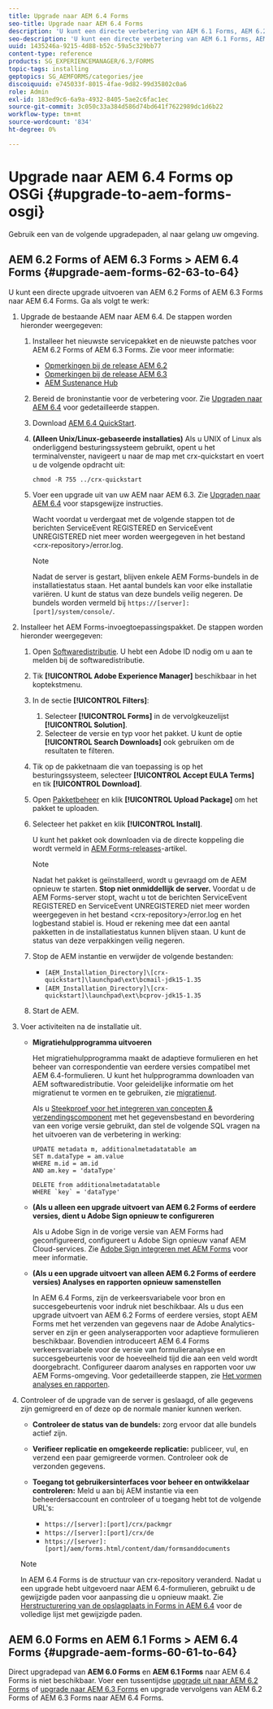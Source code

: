 ```yaml
---
title: Upgrade naar AEM 6.4 Forms
seo-title: Upgrade naar AEM 6.4 Forms
description: 'U kunt een directe verbetering van AEM 6.1 Forms, AEM 6.2 Forms, en LiveCycle ES4 SP1 aan AEM 6.3 Forms uitvoeren. '
seo-description: 'U kunt een directe verbetering van AEM 6.1 Forms, AEM 6.2 Forms, en LiveCycle ES4 SP1 aan AEM 6.3 Forms uitvoeren. '
uuid: 1435246a-9215-4d88-b52c-59a5c329bb77
content-type: reference
products: SG_EXPERIENCEMANAGER/6.3/FORMS
topic-tags: installing
geptopics: SG_AEMFORMS/categories/jee
discoiquuid: e745033f-8015-4fae-9d82-99d35802c0a6
role: Admin
exl-id: 183ed9c6-6a9a-4932-8405-5ae2c6fac1ec
source-git-commit: 3c050c33a384d586d74bd641f7622989dc1d6b22
workflow-type: tm+mt
source-wordcount: '834'
ht-degree: 0%

---
```


# Upgrade naar AEM 6.4 Forms op OSGi {#upgrade-to-aem-forms-osgi}

Gebruik een van de volgende upgradepaden, al naar gelang uw omgeving.

## AEM 6.2 Forms of AEM 6.3 Forms > AEM 6.4 Forms {#upgrade-aem-forms-62-63-to-64}

U kunt een directe upgrade uitvoeren van AEM 6.2 Forms of AEM 6.3 Forms naar AEM 6.4 Forms. Ga als volgt te werk:

1. Upgrade de bestaande AEM naar AEM 6.4. De stappen worden hieronder weergegeven:

   1. Installeer het nieuwste servicepakket en de nieuwste patches voor AEM 6.2 Forms of AEM 6.3 Forms. Zie voor meer informatie:

      * [Opmerkingen bij de release AEM 6.2](https://helpx.adobe.com/experience-manager/6-2/release-notes.html)
      * [Opmerkingen bij de release AEM 6.3](https://helpx.adobe.com/experience-manager/6-3/release-notes.html)
      * [AEM Sustenance Hub](https://helpx.adobe.com/experience-manager/aem-releases-updates.html)
   1. Bereid de broninstantie voor de verbetering voor. Zie [Upgraden naar AEM 6.4](/help/sites-deploying/upgrade.md#preparing%20the%20source%20instance) voor gedetailleerde stappen.
   1. Download [AEM 6.4 QuickStart](/help/sites-deploying/deploy.md#getting%20the%20software).
   1. **(Alleen Unix/Linux-gebaseerde installaties)** Als u UNIX of Linux als onderliggend besturingssysteem gebruikt, opent u het terminalvenster, navigeert u naar de map met crx-quickstart en voert u de volgende opdracht uit:

      `chmod -R 755 ../crx-quickstart`

   1. Voer een upgrade uit van uw AEM naar AEM 6.3. Zie [Upgraden naar AEM 6.4](/help/sites-deploying/upgrade.md) voor stapsgewijze instructies.

      Wacht voordat u verdergaat met de volgende stappen tot de berichten ServiceEvent REGISTERED en ServiceEvent UNREGISTERED niet meer worden weergegeven in het bestand &lt;crx-repository>/error.log.

      >[!NOTE]
      >
      >Nadat de server is gestart, blijven enkele AEM Forms-bundels in de installatiestatus staan. Het aantal bundels kan voor elke installatie variëren. U kunt de status van deze bundels veilig negeren. De bundels worden vermeld bij `https://[server]:[port]/system/console/`.


1. Installeer het AEM Forms-invoegtoepassingspakket. De stappen worden hieronder weergegeven:

   1. Open [Softwaredistributie](https://experience.adobe.com/downloads). U hebt een Adobe ID nodig om u aan te melden bij de softwaredistributie.
   1. Tik **[!UICONTROL Adobe Experience Manager]** beschikbaar in het koptekstmenu.
   1. In de sectie **[!UICONTROL Filters]**:
      1. Selecteer **[!UICONTROL Forms]** in de vervolgkeuzelijst **[!UICONTROL Solution]**.
      1. Selecteer de versie en typ voor het pakket. U kunt de optie **[!UICONTROL Search Downloads]** ook gebruiken om de resultaten te filteren.
   1. Tik op de pakketnaam die van toepassing is op het besturingssysteem, selecteer **[!UICONTROL Accept EULA Terms]** en tik **[!UICONTROL Download]**.
   1. Open [Pakketbeheer](https://docs.adobe.com/content/help/en/experience-manager-65/administering/contentmanagement/package-manager.html) en klik **[!UICONTROL Upload Package]** om het pakket te uploaden.
   1. Selecteer het pakket en klik **[!UICONTROL Install]**.

      U kunt het pakket ook downloaden via de directe koppeling die wordt vermeld in [AEM Forms-releases](https://helpx.adobe.com/aem-forms/kb/aem-forms-releases.html)-artikel.

      >[!NOTE]
      >
      >Nadat het pakket is geïnstalleerd, wordt u gevraagd om de AEM opnieuw te starten. **Stop niet onmiddellijk de server.** Voordat u de AEM Forms-server stopt, wacht u tot de berichten ServiceEvent REGISTERED en ServiceEvent UNREGISTERED niet meer worden weergegeven in het bestand  &lt;crx-repository>/error.log en het logbestand stabiel is. Houd er rekening mee dat een aantal pakketten in de installatiestatus kunnen blijven staan. U kunt de status van deze verpakkingen veilig negeren.

   1. Stop de AEM instantie en verwijder de volgende bestanden:

      * `[AEM_Installation_Directory]\[crx-quickstart]\launchpad\ext\bcmail-jdk15-1.35`
      * `[AEM_Installation_Directory]\[crx-quickstart]\launchpad\ext\bcprov-jdk15-1.35`
   1. Start de AEM.


1. Voer activiteiten na de installatie uit.

   * **Migratiehulpprogramma uitvoeren**

      Het migratiehulpprogramma maakt de adaptieve formulieren en het beheer van correspondentie van eerdere versies compatibel met AEM 6.4-formulieren. U kunt het hulpprogramma downloaden van AEM softwaredistributie. Voor geleidelijke informatie om het migratienut te vormen en te gebruiken, zie [migratienut](/help/forms/using/migration-utility.md).

      Als u [Steekproef voor het integreren van concepten &amp; verzendingscomponent](integrate-draft-submission-database.md) met het gegevensbestand en bevordering van een vorige versie gebruikt, dan stel de volgende SQL vragen na het uitvoeren van de verbetering in werking:

      ```
      UPDATE metadata m, additionalmetadatatable am
      SET m.dataType = am.value
      WHERE m.id = am.id
      AND am.key = 'dataType'
      ```

      ```
      DELETE from additionalmetadatatable
      WHERE `key` = 'dataType'
      ```

   * **(Als u alleen een upgrade uitvoert van AEM 6.2 Forms of eerdere versies, dient u Adobe Sign opnieuw te configureren**

      Als u Adobe Sign in de vorige versie van AEM Forms had geconfigureerd, configureert u Adobe Sign opnieuw vanaf AEM Cloud-services. Zie [Adobe Sign integreren met AEM Forms](/help/forms/using/adobe-sign-integration-adaptive-forms.md) voor meer informatie.

   * **(Als u een upgrade uitvoert van alleen AEM 6.2 Forms of eerdere versies) Analyses en rapporten opnieuw samenstellen**

      In AEM 6.4 Forms, zijn de verkeersvariabele voor bron en succesgebeurtenis voor indruk niet beschikbaar. Als u dus een upgrade uitvoert van AEM 6.2 Forms of eerdere versies, stopt AEM Forms met het verzenden van gegevens naar de Adobe Analytics-server en zijn er geen analyserapporten voor adaptieve formulieren beschikbaar. Bovendien introduceert AEM 6.4 Forms verkeersvariabele voor de versie van formulieranalyse en succesgebeurtenis voor de hoeveelheid tijd die aan een veld wordt doorgebracht. Configureer daarom analyses en rapporten voor uw AEM Forms-omgeving. Voor gedetailleerde stappen, zie [Het vormen analyses en rapporten](/help/forms/using/configure-analytics-forms-documents.md).

1. Controleer of de upgrade van de server is geslaagd, of alle gegevens zijn gemigreerd en of deze op de normale manier kunnen werken.

   * **Controleer de status van de bundels:** zorg ervoor dat alle bundels actief zijn.
   * **Verifieer replicatie en omgekeerde replicatie:** publiceer, vul, en verzend een paar gemigreerde vormen. Controleer ook de verzonden gegevens.
   * **Toegang tot gebruikersinterfaces voor beheer en ontwikkelaar controleren:** Meld u aan bij AEM instantie via een beheerdersaccount en controleer of u toegang hebt tot de volgende URL&#39;s:

      * `https://[server]:[port]/crx/packmgr`
      * `https://[server]:[port]/crx/de`
      * `https://[server]:[port]/aem/forms.html/content/dam/formsanddocuments`

   >[!NOTE]
   In AEM 6.4 Forms is de structuur van crx-repository veranderd. Nadat u een upgrade hebt uitgevoerd naar AEM 6.4-formulieren, gebruikt u de gewijzigde paden voor aanpassing die u opnieuw maakt. Zie [Herstructurering van de opslagplaats in Forms in AEM 6.4](/help/sites-deploying/forms-repository-restructuring-in-aem-6-4.md) voor de volledige lijst met gewijzigde paden.

## AEM 6.0 Forms en AEM 6.1 Forms > AEM 6.4 Forms {#upgrade-aem-forms-60-61-to-64}

Direct upgradepad van **AEM 6.0 Forms** en **AEM 6.1 Forms** naar AEM 6.4 Forms is niet beschikbaar. Voer een tussentijdse [upgrade uit naar AEM 6.2 Forms](/help/forms/using/upgrade.md) of [upgrade naar AEM 6.3 Forms](/help/forms/using/upgrade.md) en upgrade vervolgens van AEM 6.2 Forms of AEM 6.3 Forms naar AEM 6.4 Forms.
